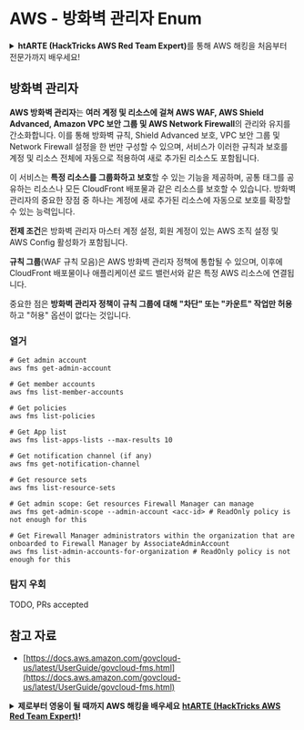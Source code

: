 # AWS - 방화벽 관리자 Enum

<details>

<summary><strong>htARTE (HackTricks AWS Red Team Expert)</strong>를 통해 AWS 해킹을 처음부터 전문가까지 배우세요!</summary>

HackTricks를 지원하는 다른 방법:

* **회사를 HackTricks에서 광고하거나 HackTricks를 PDF로 다운로드**하고 싶다면 [**구독 요금제**](https://github.com/sponsors/carlospolop)를 확인하세요!
* [**공식 PEASS & HackTricks 스왜그**](https://peass.creator-spring.com)를 구매하세요
* [**The PEASS Family**](https://opensea.io/collection/the-peass-family)를 발견하세요, 당사의 독점 [**NFTs**](https://opensea.io/collection/the-peass-family) 컬렉션
* 💬 [**Discord 그룹**](https://discord.gg/hRep4RUj7f) 또는 [**텔레그램 그룹**](https://t.me/peass)에 **가입**하거나 **트위터** 🐦 [**@hacktricks\_live**](https://twitter.com/hacktricks\_live)를 **팔로우**하세요.
* **HackTricks** 및 **HackTricks Cloud** github 저장소에 PR을 제출하여 해킹 트릭을 공유하세요.

</details>

## 방화벽 관리자

**AWS 방화벽 관리자**는 **여러 계정 및 리소스에 걸쳐 AWS WAF, AWS Shield Advanced, Amazon VPC 보안 그룹 및 AWS Network Firewall**의 관리와 유지를 간소화합니다. 이를 통해 방화벽 규칙, Shield Advanced 보호, VPC 보안 그룹 및 Network Firewall 설정을 한 번만 구성할 수 있으며, 서비스가 이러한 규칙과 보호를 계정 및 리소스 전체에 자동으로 적용하여 새로 추가된 리소스도 포함됩니다.

이 서비스는 **특정 리소스를 그룹화하고 보호**할 수 있는 기능을 제공하며, 공통 태그를 공유하는 리소스나 모든 CloudFront 배포물과 같은 리소스를 보호할 수 있습니다. 방화벽 관리자의 중요한 장점 중 하나는 계정에 새로 추가된 리소스에 자동으로 보호를 확장할 수 있는 능력입니다.

**전제 조건**은 방화벽 관리자 마스터 계정 설정, 회원 계정이 있는 AWS 조직 설정 및 AWS Config 활성화가 포함됩니다.

**규칙 그룹**(WAF 규칙 모음)은 AWS 방화벽 관리자 정책에 통합될 수 있으며, 이후에 CloudFront 배포물이나 애플리케이션 로드 밸런서와 같은 특정 AWS 리소스에 연결됩니다.

중요한 점은 **방화벽 관리자 정책이 규칙 그룹에 대해 "차단" 또는 "카운트" 작업만 허용**하고 "허용" 옵션이 없다는 것입니다.

### 열거
```
# Get admin account
aws fms get-admin-account

# Get member accounts
aws fms list-member-accounts

# Get policies
aws fms list-policies

# Get App list
aws fms list-apps-lists --max-results 10

# Get notification channel (if any)
aws fms get-notification-channel

# Get resource sets
aws fms list-resource-sets

# Get admin scope: Get resources Firewall Manager can manage
aws fms get-admin-scope --admin-account <acc-id> # ReadOnly policy is not enough for this

# Get Firewall Manager administrators within the organization that are onboarded to Firewall Manager by AssociateAdminAccount
aws fms list-admin-accounts-for-organization # ReadOnly policy is not enough for this
```
### 탐지 우회

TODO, PRs accepted

## 참고 자료

* [https://docs.aws.amazon.com/govcloud-us/latest/UserGuide/govcloud-fms.html](https://docs.aws.amazon.com/govcloud-us/latest/UserGuide/govcloud-fms.html)

<details>

<summary><strong>제로부터 영웅이 될 때까지 AWS 해킹을 배우세요</strong> <a href="https://training.hacktricks.xyz/courses/arte"><strong>htARTE (HackTricks AWS Red Team Expert)</strong></a><strong>!</strong></summary>

HackTricks를 지원하는 다른 방법:

* **회사가 HackTricks에 광고되길 원하거나** **PDF 형식의 HackTricks를 다운로드하길 원하면** [**구독 요금제**](https://github.com/sponsors/carlospolop)를 확인하세요!
* [**공식 PEASS & HackTricks 스왜그**](https://peass.creator-spring.com)를 구매하세요
* [**The PEASS Family**](https://opensea.io/collection/the-peass-family)를 발견하세요, 당사의 독점 [**NFTs**](https://opensea.io/collection/the-peass-family) 컬렉션
* **💬 [**디스코드 그룹**](https://discord.gg/hRep4RUj7f)이나 [**텔레그램 그룹**](https://t.me/peass)에 가입하거나** 트위터** 🐦 [**@hacktricks\_live**](https://twitter.com/hacktricks\_live)**를 팔로우하세요.**
* **해킹 트릭을 공유하려면** [**HackTricks**](https://github.com/carlospolop/hacktricks) 및 [**HackTricks Cloud**](https://github.com/carlospolop/hacktricks-cloud) github 저장소로 PR을 제출하세요.

</details>
